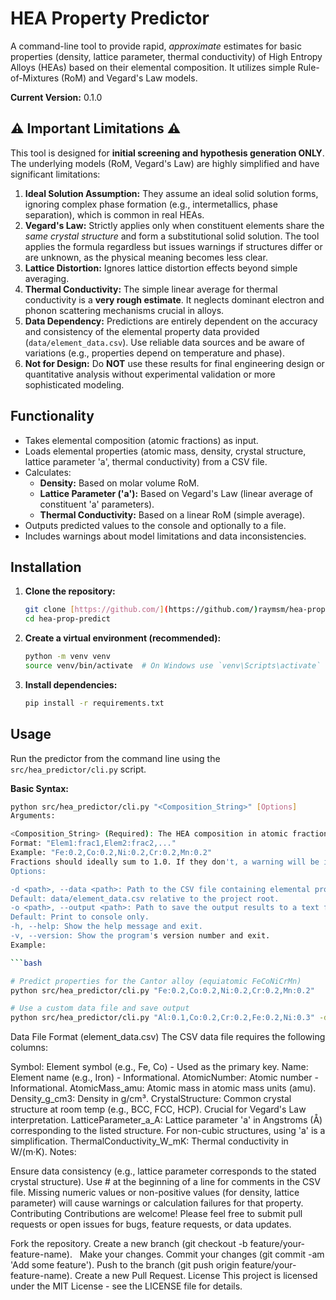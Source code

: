 # HEA Property Predictor


A command-line tool to provide rapid, *approximate* estimates for basic properties (density, lattice parameter, thermal conductivity) of High Entropy Alloys (HEAs) based on their elemental composition. It utilizes simple Rule-of-Mixtures (RoM) and Vegard's Law models.

**Current Version:** 0.1.0

## :warning: Important Limitations :warning:

This tool is designed for **initial screening and hypothesis generation ONLY**. The underlying models (RoM, Vegard's Law) are highly simplified and have significant limitations:

1.  **Ideal Solution Assumption:** They assume an ideal solid solution forms, ignoring complex phase formation (e.g., intermetallics, phase separation), which is common in real HEAs.
2.  **Vegard's Law:** Strictly applies only when constituent elements share the *same crystal structure* and form a substitutional solid solution. The tool applies the formula regardless but issues warnings if structures differ or are unknown, as the physical meaning becomes less clear.
3.  **Lattice Distortion:** Ignores lattice distortion effects beyond simple averaging.
4.  **Thermal Conductivity:** The simple linear average for thermal conductivity is a **very rough estimate**. It neglects dominant electron and phonon scattering mechanisms crucial in alloys.
5.  **Data Dependency:** Predictions are entirely dependent on the accuracy and consistency of the elemental property data provided (`data/element_data.csv`). Use reliable data sources and be aware of variations (e.g., properties depend on temperature and phase).
6.  **Not for Design:** Do **NOT** use these results for final engineering design or quantitative analysis without experimental validation or more sophisticated modeling.

## Functionality

* Takes elemental composition (atomic fractions) as input.
* Loads elemental properties (atomic mass, density, crystal structure, lattice parameter 'a', thermal conductivity) from a CSV file.
* Calculates:
    * **Density:** Based on molar volume RoM.
    * **Lattice Parameter ('a'):** Based on Vegard's Law (linear average of constituent 'a' parameters).
    * **Thermal Conductivity:** Based on a linear RoM (simple average).
* Outputs predicted values to the console and optionally to a file.
* Includes warnings about model limitations and data inconsistencies.

## Installation

1.  **Clone the repository:**
    ```bash
    git clone [https://github.com/](https://github.com/)raymsm/hea-prop-predict.git
    cd hea-prop-predict
    ```
2.  **Create a virtual environment (recommended):**
    ```bash
    python -m venv venv
    source venv/bin/activate  # On Windows use `venv\Scripts\activate`
    ```
3.  **Install dependencies:**
    ```bash
    pip install -r requirements.txt
    ```

## Usage

Run the predictor from the command line using the `src/hea_predictor/cli.py` script.

**Basic Syntax:**

```bash
python src/hea_predictor/cli.py "<Composition_String>" [Options]
Arguments:

<Composition_String> (Required): The HEA composition in atomic fractions.
Format: "Elem1:frac1,Elem2:frac2,..."
Example: "Fe:0.2,Co:0.2,Ni:0.2,Cr:0.2,Mn:0.2"
Fractions should ideally sum to 1.0. If they don't, a warning will be issued, and they will be normalized internally for the calculation.
Options:

-d <path>, --data <path>: Path to the CSV file containing elemental property data.
Default: data/element_data.csv relative to the project root.
-o <path>, --output <path>: Path to save the output results to a text file.
Default: Print to console only.
-h, --help: Show the help message and exit.
-v, --version: Show the program's version number and exit.
Example:

```bash

# Predict properties for the Cantor alloy (equiatomic FeCoNiCrMn)
python src/hea_predictor/cli.py "Fe:0.2,Co:0.2,Ni:0.2,Cr:0.2,Mn:0.2"

# Use a custom data file and save output
python src/hea_predictor/cli.py "Al:0.1,Co:0.2,Cr:0.2,Fe:0.2,Ni:0.3" -d /path/to/my_custom_data.csv -o cantor_al_results.txt
```
Data File Format (element_data.csv)
The CSV data file requires the following columns:

Symbol: Element symbol (e.g., Fe, Co) - Used as the primary key.
Name: Element name (e.g., Iron) - Informational.
AtomicNumber: Atomic number - Informational.
AtomicMass_amu: Atomic mass in atomic mass units (amu).
Density_g_cm3: Density in g/cm³.
CrystalStructure: Common crystal structure at room temp (e.g., BCC, FCC, HCP). Crucial for Vegard's Law interpretation.
LatticeParameter_a_A: Lattice parameter 'a' in Angstroms (Å) corresponding to the listed structure. For non-cubic structures, using 'a' is a simplification.
ThermalConductivity_W_mK: Thermal conductivity in W/(m·K).
Notes:

Ensure data consistency (e.g., lattice parameter corresponds to the stated crystal structure).
Use # at the beginning of a line for comments in the CSV file.
Missing numeric values or non-positive values (for density, lattice parameter) will cause warnings or calculation failures for that property.
Contributing
Contributions are welcome! Please feel free to submit pull requests or open issues for bugs, feature requests, or data updates.

Fork the repository.
Create a new branch (git checkout -b feature/your-feature-name).   
Make your changes.
Commit your changes (git commit -am 'Add some feature').
Push to the branch (git push origin feature/your-feature-name).
Create a new Pull Request.
License
This project is licensed under the MIT License - see the LICENSE file for details.   

